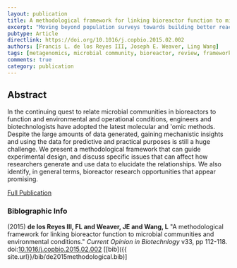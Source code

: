 ```yaml
---
layout: publication
title: A methodological framework for linking bioreactor function to microbial communities and environmental conditions
excerpt: "Moving beyond population surveys towards building better reactors."
pubtype: Article
directlink: https://doi.org/10.1016/j.copbio.2015.02.002
authors: [Francis L. de los Reyes III, Joseph E. Weaver, Ling Wang]
tags: [metagenomics, microbial community, bioreactor, review, framework]
comments: true
category: publication
---
```

## Abstract
In the continuing quest to relate microbial communities in bioreactors to function and environmental and operational conditions, engineers and biotechnologists have adopted the latest molecular and 'omic methods. Despite the large amounts of data generated, gaining mechanistic insights and using the data for predictive and practical purposes is still a huge challenge. We present a methodological framework that can guide experimental design, and discuss specific issues that can affect how researchers generate and use data to elucidate the relationships. We also identify, in general terms, bioreactor research opportunities that appear promising.

[Full Publication](https://doi.org/10.1016/j.copbio.2015.02.002)

### Biblographic Info
(2015) **de los Reyes III, FL and Weaver, JE and Wang, L** "A methodological framework for linking bioreactor function to microbial communities and environmental conditions." *Current Opinion in Biotechnlogy* v33, pp 112-118. doi:[10.1016/j.copbio.2015.02.002](https://doi.org/10.1016/j.copbio.2015.02.002) \[[bib]({{ site.url}}/bib/de2015methodological.bib)\]

